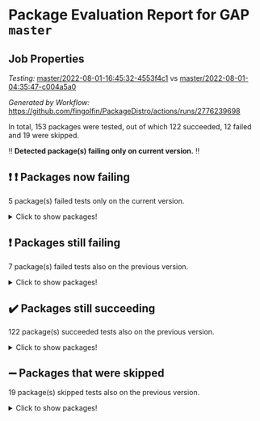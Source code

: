 # Package Evaluation Report for GAP `master`

## Job Properties

*Testing:* [master/2022-08-01-16:45:32-4553f4c1](https://github.com/fingolfin/PackageDistro/blob/data/reports/master/2022-08-01-16:45:32-4553f4c1) vs [master/2022-08-01-04:35:47-c004a5a0](https://github.com/fingolfin/PackageDistro/blob/data/reports/master/2022-08-01-04:35:47-c004a5a0)

*Generated by Workflow:* https://github.com/fingolfin/PackageDistro/actions/runs/2776239698

In total, 153 packages were tested, out of which 122 succeeded, 12 failed and 19 were skipped.

:bangbang: **Detected package(s) failing only on current version.** :bangbang:

## :exclamation: :exclamation: Packages now failing

5 package(s) failed tests only on the current version.
<details><summary>Click to show packages!</summary>

- atlasrep 2.1.2 [(failure)](https://github.com/fingolfin/PackageDistro/runs/7615574071?check_suite_focus=true) vs atlasrep 2.1.2 [(success)](https://github.com/fingolfin/PackageDistro/runs/7604328922?check_suite_focus=true)
- ctbllib 1.3.4 [(failure)](https://github.com/fingolfin/PackageDistro/runs/7615576715?check_suite_focus=true) vs ctbllib 1.3.4 [(success)](https://github.com/fingolfin/PackageDistro/runs/7604330620?check_suite_focus=true)
- cvec 2.7.5 [(failure)](https://github.com/fingolfin/PackageDistro/runs/7615577071?check_suite_focus=true) vs cvec 2.7.5 [(success)](https://github.com/fingolfin/PackageDistro/runs/7604330804?check_suite_focus=true)
- orb 4.8.5 [(failure)](https://github.com/fingolfin/PackageDistro/runs/7615585276?check_suite_focus=true) vs orb 4.8.5 [(success)](https://github.com/fingolfin/PackageDistro/runs/7604334315?check_suite_focus=true)
- wedderga 4.10.2 [(failure)](https://github.com/fingolfin/PackageDistro/runs/7615590907?check_suite_focus=true) vs wedderga 4.10.2 [(success)](https://github.com/fingolfin/PackageDistro/runs/7604336690?check_suite_focus=true)
</details>

## :exclamation: Packages still failing

7 package(s) failed tests also on the previous version.
<details><summary>Click to show packages!</summary>

- francy 1.2.4 [(failure)](https://github.com/fingolfin/PackageDistro/runs/7615579492?check_suite_focus=true)
- hap 1.46 [(failure)](https://github.com/fingolfin/PackageDistro/runs/7615580962?check_suite_focus=true)
- packagemanager 1.2 [(failure)](https://github.com/fingolfin/PackageDistro/runs/7615585419?check_suite_focus=true)
- qpa 1.33 [(failure)](https://github.com/fingolfin/PackageDistro/runs/7615586265?check_suite_focus=true)
- recog 1.3.2 [(failure)](https://github.com/fingolfin/PackageDistro/runs/7615586855?check_suite_focus=true)
- semigroups 4.0.0 [(failure)](https://github.com/fingolfin/PackageDistro/runs/7615587596?check_suite_focus=true)
- yangbaxter 0.10.0 [(failure)](https://github.com/fingolfin/PackageDistro/runs/7615591227?check_suite_focus=true)
</details>

## :heavy_check_mark: Packages still succeeding

122 package(s) succeeded tests also on the previous version.
<details><summary>Click to show packages!</summary>

- ace 5.4 [(success)](https://github.com/fingolfin/PackageDistro/runs/7615573366?check_suite_focus=true)
- aclib 1.3.2 [(success)](https://github.com/fingolfin/PackageDistro/runs/7615573544?check_suite_focus=true)
- agt 0.2 [(success)](https://github.com/fingolfin/PackageDistro/runs/7615573658?check_suite_focus=true)
- alnuth 3.2.1 [(success)](https://github.com/fingolfin/PackageDistro/runs/7615573786?check_suite_focus=true)
- anupq 3.2.6 [(success)](https://github.com/fingolfin/PackageDistro/runs/7615573918?check_suite_focus=true)
- autodoc 2022.07.10 [(success)](https://github.com/fingolfin/PackageDistro/runs/7615574241?check_suite_focus=true)
- automata 1.15 [(success)](https://github.com/fingolfin/PackageDistro/runs/7615574384?check_suite_focus=true)
- automgrp 1.3.2 [(success)](https://github.com/fingolfin/PackageDistro/runs/7615574574?check_suite_focus=true)
- autpgrp 1.10.2 [(success)](https://github.com/fingolfin/PackageDistro/runs/7615574705?check_suite_focus=true)
- cap 2022.06-05 [(success)](https://github.com/fingolfin/PackageDistro/runs/7615574865?check_suite_focus=true)
- caratinterface 2.3.4 [(success)](https://github.com/fingolfin/PackageDistro/runs/7615575020?check_suite_focus=true)
- cddinterface 2020.06.24 [(success)](https://github.com/fingolfin/PackageDistro/runs/7615575164?check_suite_focus=true)
- circle 1.6.5 [(success)](https://github.com/fingolfin/PackageDistro/runs/7615575330?check_suite_focus=true)
- classicpres 1.22 [(success)](https://github.com/fingolfin/PackageDistro/runs/7615575499?check_suite_focus=true)
- cohomolo 1.6.10 [(success)](https://github.com/fingolfin/PackageDistro/runs/7615575673?check_suite_focus=true)
- congruence 1.2.4 [(success)](https://github.com/fingolfin/PackageDistro/runs/7615575847?check_suite_focus=true)
- corelg 1.56 [(success)](https://github.com/fingolfin/PackageDistro/runs/7615575960?check_suite_focus=true)
- crime 1.6 [(success)](https://github.com/fingolfin/PackageDistro/runs/7615576092?check_suite_focus=true)
- crisp 1.4.5 [(success)](https://github.com/fingolfin/PackageDistro/runs/7615576269?check_suite_focus=true)
- crypting 0.10 [(success)](https://github.com/fingolfin/PackageDistro/runs/7615576371?check_suite_focus=true)
- cryst 4.1.25 [(success)](https://github.com/fingolfin/PackageDistro/runs/7615576479?check_suite_focus=true)
- crystcat 1.1.10 [(success)](https://github.com/fingolfin/PackageDistro/runs/7615576579?check_suite_focus=true)
- cubefree 1.19 [(success)](https://github.com/fingolfin/PackageDistro/runs/7615576834?check_suite_focus=true)
- curlinterface 2.2.2 [(success)](https://github.com/fingolfin/PackageDistro/runs/7615576960?check_suite_focus=true)
- datastructures 0.2.7 [(success)](https://github.com/fingolfin/PackageDistro/runs/7615577198?check_suite_focus=true)
- deepthought 1.0.5 [(success)](https://github.com/fingolfin/PackageDistro/runs/7615577324?check_suite_focus=true)
- design 1.7 [(success)](https://github.com/fingolfin/PackageDistro/runs/7615577453?check_suite_focus=true)
- difsets 2.3.1 [(success)](https://github.com/fingolfin/PackageDistro/runs/7615577570?check_suite_focus=true)
- digraphs 1.5.3 [(success)](https://github.com/fingolfin/PackageDistro/runs/7615577737?check_suite_focus=true)
- edim 1.3.5 [(success)](https://github.com/fingolfin/PackageDistro/runs/7615577880?check_suite_focus=true)
- example 4.3.2 [(success)](https://github.com/fingolfin/PackageDistro/runs/7615578011?check_suite_focus=true)
- factint 1.6.3 [(success)](https://github.com/fingolfin/PackageDistro/runs/7615578148?check_suite_focus=true)
- ferret 1.0.8 [(success)](https://github.com/fingolfin/PackageDistro/runs/7615578321?check_suite_focus=true)
- fga 1.4.0 [(success)](https://github.com/fingolfin/PackageDistro/runs/7615578481?check_suite_focus=true)
- fining 1.5 [(success)](https://github.com/fingolfin/PackageDistro/runs/7615578629?check_suite_focus=true)
- float 1.0.3 [(success)](https://github.com/fingolfin/PackageDistro/runs/7615578749?check_suite_focus=true)
- format 1.4.3 [(success)](https://github.com/fingolfin/PackageDistro/runs/7615578874?check_suite_focus=true)
- forms 1.2.8 [(success)](https://github.com/fingolfin/PackageDistro/runs/7615579093?check_suite_focus=true)
- fplsa 1.2.5 [(success)](https://github.com/fingolfin/PackageDistro/runs/7615579216?check_suite_focus=true)
- fr 2.4.8 [(success)](https://github.com/fingolfin/PackageDistro/runs/7615579348?check_suite_focus=true)
- fwtree 1.3 [(success)](https://github.com/fingolfin/PackageDistro/runs/7615579690?check_suite_focus=true)
- gbnp 1.0.5 [(success)](https://github.com/fingolfin/PackageDistro/runs/7615579854?check_suite_focus=true)
- generalizedmorphismsforcap 2022.05-01 [(success)](https://github.com/fingolfin/PackageDistro/runs/7615579948?check_suite_focus=true)
- genss 1.6.7 [(success)](https://github.com/fingolfin/PackageDistro/runs/7615580139?check_suite_focus=true)
- gradedringforhomalg 2022.07-01 [(success)](https://github.com/fingolfin/PackageDistro/runs/7615580281?check_suite_focus=true)
- grape 4.8.5 [(success)](https://github.com/fingolfin/PackageDistro/runs/7615580416?check_suite_focus=true)
- groupoids 1.69 [(success)](https://github.com/fingolfin/PackageDistro/runs/7615580496?check_suite_focus=true)
- grpconst 2.6.2 [(success)](https://github.com/fingolfin/PackageDistro/runs/7615580611?check_suite_focus=true)
- guarana 0.96.3 [(success)](https://github.com/fingolfin/PackageDistro/runs/7615580729?check_suite_focus=true)
- guava 3.16 [(success)](https://github.com/fingolfin/PackageDistro/runs/7615580841?check_suite_focus=true)
- hapcryst 0.1.15 [(success)](https://github.com/fingolfin/PackageDistro/runs/7615581088?check_suite_focus=true)
- hecke 1.5.3 [(success)](https://github.com/fingolfin/PackageDistro/runs/7615581188?check_suite_focus=true)
- help 3.5 [(success)](https://github.com/fingolfin/PackageDistro/runs/7615581310?check_suite_focus=true)
- idrel 2.44 [(success)](https://github.com/fingolfin/PackageDistro/runs/7615581422?check_suite_focus=true)
- images 1.3.1 [(success)](https://github.com/fingolfin/PackageDistro/runs/7615581553?check_suite_focus=true)
- intpic 0.3.0 [(success)](https://github.com/fingolfin/PackageDistro/runs/7615581653?check_suite_focus=true)
- io 4.7.2 [(success)](https://github.com/fingolfin/PackageDistro/runs/7615581780?check_suite_focus=true)
- irredsol 1.4.3 [(success)](https://github.com/fingolfin/PackageDistro/runs/7615581894?check_suite_focus=true)
- json 2.1.0 [(success)](https://github.com/fingolfin/PackageDistro/runs/7615581998?check_suite_focus=true)
- jupyterkernel 1.4.1 [(success)](https://github.com/fingolfin/PackageDistro/runs/7615582082?check_suite_focus=true)
- jupyterviz 1.5.1 [(success)](https://github.com/fingolfin/PackageDistro/runs/7615582209?check_suite_focus=true)
- kan 1.34 [(success)](https://github.com/fingolfin/PackageDistro/runs/7615582315?check_suite_focus=true)
- kbmag 1.5.9 [(success)](https://github.com/fingolfin/PackageDistro/runs/7615582458?check_suite_focus=true)
- laguna 3.9.5 [(success)](https://github.com/fingolfin/PackageDistro/runs/7615582560?check_suite_focus=true)
- liealgdb 2.2.1 [(success)](https://github.com/fingolfin/PackageDistro/runs/7615582705?check_suite_focus=true)
- liepring 2.6 [(success)](https://github.com/fingolfin/PackageDistro/runs/7615582821?check_suite_focus=true)
- liering 2.4.2 [(success)](https://github.com/fingolfin/PackageDistro/runs/7615582959?check_suite_focus=true)
- linearalgebraforcap 2022.06-03 [(success)](https://github.com/fingolfin/PackageDistro/runs/7615583087?check_suite_focus=true)
- loops 3.4.2 [(success)](https://github.com/fingolfin/PackageDistro/runs/7615583262?check_suite_focus=true)
- lpres 1.0.3 [(success)](https://github.com/fingolfin/PackageDistro/runs/7615583415?check_suite_focus=true)
- majoranaalgebras 1.4 [(success)](https://github.com/fingolfin/PackageDistro/runs/7615583568?check_suite_focus=true)
- mapclass 1.4.5 [(success)](https://github.com/fingolfin/PackageDistro/runs/7615583741?check_suite_focus=true)
- matgrp 0.64 [(success)](https://github.com/fingolfin/PackageDistro/runs/7615583911?check_suite_focus=true)
- modisom 2.5.2 [(success)](https://github.com/fingolfin/PackageDistro/runs/7615584033?check_suite_focus=true)
- modulepresentationsforcap 2022.05-03 [(success)](https://github.com/fingolfin/PackageDistro/runs/7615584199?check_suite_focus=true)
- monoidalcategories 2022.06-07 [(success)](https://github.com/fingolfin/PackageDistro/runs/7615584321?check_suite_focus=true)
- nconvex 2020.11-04 [(success)](https://github.com/fingolfin/PackageDistro/runs/7615584438?check_suite_focus=true)
- nilmat 1.4.1 [(success)](https://github.com/fingolfin/PackageDistro/runs/7615584574?check_suite_focus=true)
- nock 1.5 [(success)](https://github.com/fingolfin/PackageDistro/runs/7615584693?check_suite_focus=true)
- normalizinterface 1.3.3 [(success)](https://github.com/fingolfin/PackageDistro/runs/7615584801?check_suite_focus=true)
- nq 2.5.8 [(success)](https://github.com/fingolfin/PackageDistro/runs/7615584902?check_suite_focus=true)
- numericalsgps 1.3.1 [(success)](https://github.com/fingolfin/PackageDistro/runs/7615585020?check_suite_focus=true)
- openmath 11.5.1 [(success)](https://github.com/fingolfin/PackageDistro/runs/7615585157?check_suite_focus=true)
- patternclass 2.4.2 [(success)](https://github.com/fingolfin/PackageDistro/runs/7615585565?check_suite_focus=true)
- permut 2.0.4 [(success)](https://github.com/fingolfin/PackageDistro/runs/7615585721?check_suite_focus=true)
- polenta 1.3.10 [(success)](https://github.com/fingolfin/PackageDistro/runs/7615585842?check_suite_focus=true)
- polymaking 0.8.6 [(success)](https://github.com/fingolfin/PackageDistro/runs/7615585976?check_suite_focus=true)
- primgrp 3.4.2 [(success)](https://github.com/fingolfin/PackageDistro/runs/7615586053?check_suite_focus=true)
- profiling 2.5.0 [(success)](https://github.com/fingolfin/PackageDistro/runs/7615586147?check_suite_focus=true)
- quagroup 1.8.3 [(success)](https://github.com/fingolfin/PackageDistro/runs/7615586386?check_suite_focus=true)
- radiroot 2.9 [(success)](https://github.com/fingolfin/PackageDistro/runs/7615586506?check_suite_focus=true)
- rcwa 4.7.0 [(success)](https://github.com/fingolfin/PackageDistro/runs/7615586643?check_suite_focus=true)
- rds 1.8 [(success)](https://github.com/fingolfin/PackageDistro/runs/7615586752?check_suite_focus=true)
- repndecomp 1.2.1 [(success)](https://github.com/fingolfin/PackageDistro/runs/7615586987?check_suite_focus=true)
- repsn 3.1.0 [(success)](https://github.com/fingolfin/PackageDistro/runs/7615587196?check_suite_focus=true)
- resclasses 4.7.3 [(success)](https://github.com/fingolfin/PackageDistro/runs/7615587308?check_suite_focus=true)
- scscp 2.3.1 [(success)](https://github.com/fingolfin/PackageDistro/runs/7615587436?check_suite_focus=true)
- sglppow 2.2 [(success)](https://github.com/fingolfin/PackageDistro/runs/7615587793?check_suite_focus=true)
- sgpviz 0.999.5 [(success)](https://github.com/fingolfin/PackageDistro/runs/7615587950?check_suite_focus=true)
- simpcomp 2.1.14 [(success)](https://github.com/fingolfin/PackageDistro/runs/7615588102?check_suite_focus=true)
- singular 2020.12.18 [(success)](https://github.com/fingolfin/PackageDistro/runs/7615588211?check_suite_focus=true)
- sla 1.5.3 [(success)](https://github.com/fingolfin/PackageDistro/runs/7615588387?check_suite_focus=true)
- smallgrp 1.5 [(success)](https://github.com/fingolfin/PackageDistro/runs/7615588611?check_suite_focus=true)
- smallsemi 0.6.13 [(success)](https://github.com/fingolfin/PackageDistro/runs/7615588756?check_suite_focus=true)
- sonata 2.9.4 [(success)](https://github.com/fingolfin/PackageDistro/runs/7615588937?check_suite_focus=true)
- sophus 1.25 [(success)](https://github.com/fingolfin/PackageDistro/runs/7615589059?check_suite_focus=true)
- spinsym 1.5.2 [(success)](https://github.com/fingolfin/PackageDistro/runs/7615589213?check_suite_focus=true)
- symbcompcc 1.3.2 [(success)](https://github.com/fingolfin/PackageDistro/runs/7615589364?check_suite_focus=true)
- thelma 1.3 [(success)](https://github.com/fingolfin/PackageDistro/runs/7615589497?check_suite_focus=true)
- tomlib 1.2.9 [(success)](https://github.com/fingolfin/PackageDistro/runs/7615589619?check_suite_focus=true)
- toric 1.9.5 [(success)](https://github.com/fingolfin/PackageDistro/runs/7615589730?check_suite_focus=true)
- toricvarieties 2022.07.13 [(success)](https://github.com/fingolfin/PackageDistro/runs/7615589874?check_suite_focus=true)
- transgrp 3.6.3 [(success)](https://github.com/fingolfin/PackageDistro/runs/7615589999?check_suite_focus=true)
- ugaly 4.0.3 [(success)](https://github.com/fingolfin/PackageDistro/runs/7615590124?check_suite_focus=true)
- unipot 1.5 [(success)](https://github.com/fingolfin/PackageDistro/runs/7615590266?check_suite_focus=true)
- unitlib 4.1.0 [(success)](https://github.com/fingolfin/PackageDistro/runs/7615590432?check_suite_focus=true)
- utils 0.74 [(success)](https://github.com/fingolfin/PackageDistro/runs/7615590545?check_suite_focus=true)
- uuid 0.7 [(success)](https://github.com/fingolfin/PackageDistro/runs/7615590675?check_suite_focus=true)
- walrus 0.9991 [(success)](https://github.com/fingolfin/PackageDistro/runs/7615590780?check_suite_focus=true)
- xmod 2.88 [(success)](https://github.com/fingolfin/PackageDistro/runs/7615591004?check_suite_focus=true)
- xmodalg 1.22 [(success)](https://github.com/fingolfin/PackageDistro/runs/7615591118?check_suite_focus=true)
- zeromqinterface 0.14 [(success)](https://github.com/fingolfin/PackageDistro/runs/7615591329?check_suite_focus=true)
</details>

## :heavy_minus_sign: Packages that were skipped

19 package(s) skipped tests also on the previous version.
<details><summary>Click to show packages!</summary>

- 4ti2interface 2022.03-01 [(skipped)](https://github.com/fingolfin/PackageDistro/runs/7615418004?check_suite_focus=true)
- browse 1.8.14 [(skipped)](https://github.com/fingolfin/PackageDistro/runs/7615418004?check_suite_focus=true)
- examplesforhomalg 2022.03-01 [(skipped)](https://github.com/fingolfin/PackageDistro/runs/7615418004?check_suite_focus=true)
- gapdoc 1.6.5 [(skipped)](https://github.com/fingolfin/PackageDistro/runs/7615418004?check_suite_focus=true)
- gauss 2022.03-01 [(skipped)](https://github.com/fingolfin/PackageDistro/runs/7615418004?check_suite_focus=true)
- gaussforhomalg 2022.03-01 [(skipped)](https://github.com/fingolfin/PackageDistro/runs/7615418004?check_suite_focus=true)
- gradedmodules 2022.03-01 [(skipped)](https://github.com/fingolfin/PackageDistro/runs/7615418004?check_suite_focus=true)
- homalg 2022.03-01 [(skipped)](https://github.com/fingolfin/PackageDistro/runs/7615418004?check_suite_focus=true)
- homalgtocas 2022.07-01 [(skipped)](https://github.com/fingolfin/PackageDistro/runs/7615418004?check_suite_focus=true)
- io_forhomalg 2022.03-01 [(skipped)](https://github.com/fingolfin/PackageDistro/runs/7615418004?check_suite_focus=true)
- itc 1.5.1 [(skipped)](https://github.com/fingolfin/PackageDistro/runs/7615418004?check_suite_focus=true)
- localizeringforhomalg 2022.03-01 [(skipped)](https://github.com/fingolfin/PackageDistro/runs/7615418004?check_suite_focus=true)
- matricesforhomalg 2022.06-01 [(skipped)](https://github.com/fingolfin/PackageDistro/runs/7615418004?check_suite_focus=true)
- modules 2022.03-01 [(skipped)](https://github.com/fingolfin/PackageDistro/runs/7615418004?check_suite_focus=true)
- polycyclic 2.16 [(skipped)](https://github.com/fingolfin/PackageDistro/runs/7615418004?check_suite_focus=true)
- ringsforhomalg 2022.07-01 [(skipped)](https://github.com/fingolfin/PackageDistro/runs/7615418004?check_suite_focus=true)
- sco 2022.03-01 [(skipped)](https://github.com/fingolfin/PackageDistro/runs/7615418004?check_suite_focus=true)
- toolsforhomalg 2022.05-01 [(skipped)](https://github.com/fingolfin/PackageDistro/runs/7615418004?check_suite_focus=true)
- xgap 4.31 [(skipped)](https://github.com/fingolfin/PackageDistro/runs/7615418004?check_suite_focus=true)
</details>

